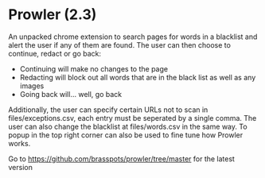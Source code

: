 # Prowler (2.3)
An unpacked chrome extension to search pages for words in a blacklist and alert the user if any of them are found.
The user can then choose to continue, redact or go back:
 - Continuing will make no changes to the page
 - Redacting will block out all words that are in the black list as well as any images
 - Going back will... well, go back

Additionally, the user can specify certain URLs not to scan in files/exceptions.csv, each entry must be seperated by a single comma. The user can also change the blacklist at files/words.csv in the same way. To popup in the top right corner can also be used to fine tune how Prowler works.

Go to https://github.com/brasspots/prowler/tree/master for the latest version
